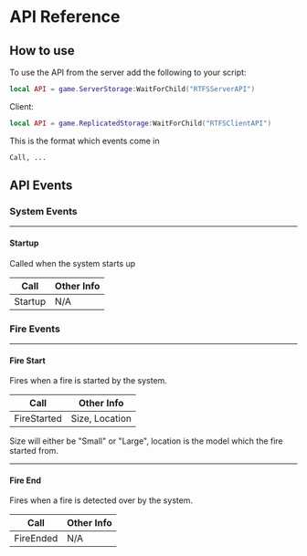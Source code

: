 # API Reference

## How to use

To use the API from the server add the following to your script:
```lua
local API = game.ServerStorage:WaitForChild("RTFSServerAPI")
```
Client:
```lua
local API = game.ReplicatedStorage:WaitForChild("RTFSClientAPI")
```

This is the format which events come in
```
Call, ...
```

## API Events

### System Events
--------------------------------------------
#### **Startup**
Called when the system starts up

| Call    | Other Info |
| ------- | ---------- |
| Startup | N/A        |

### Fire Events

--------------------------------------------
#### **Fire Start**
Fires when a fire is started by the system.

| Call        | Other Info     |
| ----------- | -------------- |
| FireStarted | Size, Location |
  
Size will either be "Small" or "Large", location is the model which the fire started from. 

--------------------------------------------
#### **Fire End**
Fires when a fire is detected over by the system.

| Call      | Other Info |
| --------- | ---------- |
| FireEnded | N/A        |